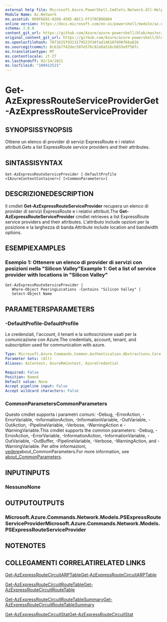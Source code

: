 ```yaml
---
external help file: Microsoft.Azure.PowerShell.Cmdlets.Network.dll-Help.xml
Module Name: Az.Network
ms.assetid: 009F6E65-0268-4505-AEC1-FF379CB96804
online version: https://docs.microsoft.com/en-us/powershell/module/az.network/get-azexpressrouteserviceprovider
schema: 2.0.0
content_git_url: https://github.com/Azure/azure-powershell/blob/master/src/Network/Network/help/Get-AzExpressRouteServiceProvider.md
original_content_git_url: https://github.com/Azure/azure-powershell/blob/master/src/Network/Network/help/Get-AzExpressRouteServiceProvider.md
ms.openlocfilehash: 7871625f9313179523fd4fad146107690f68a826
ms.sourcegitcommit: 0c61b7f42dec507e576c92e0a516c6655e9f50fc
ms.translationtype: MT
ms.contentlocale: it-IT
ms.lasthandoff: 02/14/2021
ms.locfileid: "100412521"
---
```

# <span data-ttu-id="89c0b-101">Get-AzExpressRouteServiceProvider</span><span class="sxs-lookup"><span data-stu-id="89c0b-101">Get-AzExpressRouteServiceProvider</span></span>

## <span data-ttu-id="89c0b-102">SYNOPSIS</span><span class="sxs-lookup"><span data-stu-id="89c0b-102">SYNOPSIS</span></span>
<span data-ttu-id="89c0b-103">Ottiene un elenco di provider di servizi ExpressRoute e i relativi attributi.</span><span class="sxs-lookup"><span data-stu-id="89c0b-103">Gets a list ExpressRoute service providers and their attributes.</span></span>

## <span data-ttu-id="89c0b-104">SINTASSI</span><span class="sxs-lookup"><span data-stu-id="89c0b-104">SYNTAX</span></span>

```
Get-AzExpressRouteServiceProvider [-DefaultProfile <IAzureContextContainer>] [<CommonParameters>]
```

## <span data-ttu-id="89c0b-105">DESCRIZIONE</span><span class="sxs-lookup"><span data-stu-id="89c0b-105">DESCRIPTION</span></span>
<span data-ttu-id="89c0b-106">Il cmdlet **Get-AzExpressRouteServiceProvider** recupera un elenco di provider di servizi ExpressRoute e i relativi attributi.</span><span class="sxs-lookup"><span data-stu-id="89c0b-106">The **Get-AzExpressRouteServiceProvider** cmdlet retrieves a list ExpressRoute service providers and their attributes.</span></span> <span data-ttu-id="89c0b-107">L'attributo include opzioni per la posizione e la larghezza di banda.</span><span class="sxs-lookup"><span data-stu-id="89c0b-107">Attribute include location and bandwidth options.</span></span>

## <span data-ttu-id="89c0b-108">ESEMPI</span><span class="sxs-lookup"><span data-stu-id="89c0b-108">EXAMPLES</span></span>

### <span data-ttu-id="89c0b-109">Esempio 1: Ottenere un elenco di provider di servizi con posizioni nella "Silicon Valley"</span><span class="sxs-lookup"><span data-stu-id="89c0b-109">Example 1: Get a list of service provider with locations in "Silicon Valley"</span></span>
```
Get-AzExpressRouteServiceProvider |
   Where-Object PeeringLocations -Contains "Silicon Valley" |
   Select-Object Name
```

## <span data-ttu-id="89c0b-110">PARAMETERS</span><span class="sxs-lookup"><span data-stu-id="89c0b-110">PARAMETERS</span></span>

### <span data-ttu-id="89c0b-111">-DefaultProfile</span><span class="sxs-lookup"><span data-stu-id="89c0b-111">-DefaultProfile</span></span>
<span data-ttu-id="89c0b-112">Le credenziali, l'account, il tenant e la sottoscrizione usati per la comunicazione con Azure.</span><span class="sxs-lookup"><span data-stu-id="89c0b-112">The credentials, account, tenant, and subscription used for communication with azure.</span></span>

```yaml
Type: Microsoft.Azure.Commands.Common.Authentication.Abstractions.Core.IAzureContextContainer
Parameter Sets: (All)
Aliases: AzContext, AzureRmContext, AzureCredential

Required: False
Position: Named
Default value: None
Accept pipeline input: False
Accept wildcard characters: False
```

### <span data-ttu-id="89c0b-113">CommonParameters</span><span class="sxs-lookup"><span data-stu-id="89c0b-113">CommonParameters</span></span>
<span data-ttu-id="89c0b-114">Questo cmdlet supporta i parametri comuni: -Debug, -ErrorAction, -ErrorVariable, -InformationAction, -InformationVariable, -OutVariable, -OutAction, -PipelineVariable, -Verbose, -WarningAction e -WarningVariable.</span><span class="sxs-lookup"><span data-stu-id="89c0b-114">This cmdlet supports the common parameters: -Debug, -ErrorAction, -ErrorVariable, -InformationAction, -InformationVariable, -OutVariable, -OutBuffer, -PipelineVariable, -Verbose, -WarningAction, and -WarningVariable.</span></span> <span data-ttu-id="89c0b-115">Per altre informazioni, [vedere](http://go.microsoft.com/fwlink/?LinkID=113216)about_CommonParameters.</span><span class="sxs-lookup"><span data-stu-id="89c0b-115">For more information, see [about_CommonParameters](http://go.microsoft.com/fwlink/?LinkID=113216).</span></span>

## <span data-ttu-id="89c0b-116">INPUT</span><span class="sxs-lookup"><span data-stu-id="89c0b-116">INPUTS</span></span>

### <span data-ttu-id="89c0b-117">Nessuno</span><span class="sxs-lookup"><span data-stu-id="89c0b-117">None</span></span>

## <span data-ttu-id="89c0b-118">OUTPUT</span><span class="sxs-lookup"><span data-stu-id="89c0b-118">OUTPUTS</span></span>

### <span data-ttu-id="89c0b-119">Microsoft.Azure.Commands.Network.Models.PSExpressRouteServiceProvider</span><span class="sxs-lookup"><span data-stu-id="89c0b-119">Microsoft.Azure.Commands.Network.Models.PSExpressRouteServiceProvider</span></span>

## <span data-ttu-id="89c0b-120">NOTE</span><span class="sxs-lookup"><span data-stu-id="89c0b-120">NOTES</span></span>

## <span data-ttu-id="89c0b-121">COLLEGAMENTI CORRELATI</span><span class="sxs-lookup"><span data-stu-id="89c0b-121">RELATED LINKS</span></span>

[<span data-ttu-id="89c0b-122">Get-AzExpressRouteCircuitARPTable</span><span class="sxs-lookup"><span data-stu-id="89c0b-122">Get-AzExpressRouteCircuitARPTable</span></span>](Get-AzExpressRouteCircuitARPTable.md)

[<span data-ttu-id="89c0b-123">Get-AzExpressRouteCircuitRouteTable</span><span class="sxs-lookup"><span data-stu-id="89c0b-123">Get-AzExpressRouteCircuitRouteTable</span></span>](Get-AzExpressRouteCircuitRouteTable.md)

[<span data-ttu-id="89c0b-124">Get-AzExpressRouteCircuitRouteTableSummary</span><span class="sxs-lookup"><span data-stu-id="89c0b-124">Get-AzExpressRouteCircuitRouteTableSummary</span></span>](Get-AzExpressRouteCircuitRouteTableSummary.md)

[<span data-ttu-id="89c0b-125">Get-AzExpressRouteCircuitStat</span><span class="sxs-lookup"><span data-stu-id="89c0b-125">Get-AzExpressRouteCircuitStat</span></span>](Get-AzExpressRouteCircuitStat.md)
